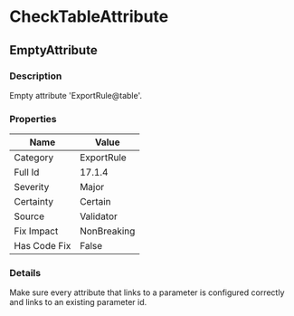 ﻿---  
uid: Validator_17_1_4  
---

# CheckTableAttribute

## EmptyAttribute

### Description

Empty attribute 'ExportRule@table'.

### Properties

| Name         | Value       |
| ------------ | ----------- |
| Category     | ExportRule  |
| Full Id      | 17.1.4      |
| Severity     | Major       |
| Certainty    | Certain     |
| Source       | Validator   |
| Fix Impact   | NonBreaking |
| Has Code Fix | False       |

### Details

Make sure every attribute that links to a parameter is configured correctly and links to an existing parameter id. 
